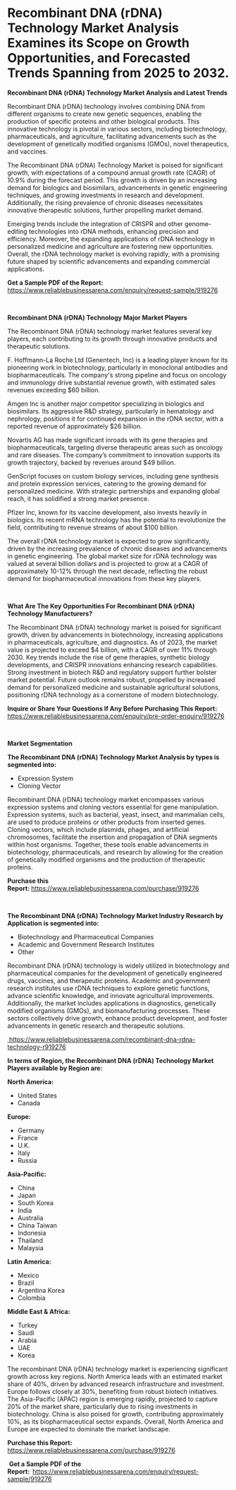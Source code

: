 <p><h1>Recombinant DNA (rDNA) Technology Market Analysis Examines its Scope on Growth Opportunities, and Forecasted Trends Spanning from 2025 to 2032.</h1></p><p><strong>Recombinant DNA (rDNA) Technology Market Analysis and Latest Trends</strong></p>
<p><p>Recombinant DNA (rDNA) technology involves combining DNA from different organisms to create new genetic sequences, enabling the production of specific proteins and other biological products. This innovative technology is pivotal in various sectors, including biotechnology, pharmaceuticals, and agriculture, facilitating advancements such as the development of genetically modified organisms (GMOs), novel therapeutics, and vaccines.</p><p>The Recombinant DNA (rDNA) Technology Market is poised for significant growth, with expectations of a compound annual growth rate (CAGR) of 10.9% during the forecast period. This growth is driven by an increasing demand for biologics and biosimilars, advancements in genetic engineering techniques, and growing investments in research and development. Additionally, the rising prevalence of chronic diseases necessitates innovative therapeutic solutions, further propelling market demand.</p><p>Emerging trends include the integration of CRISPR and other genome-editing technologies into rDNA methods, enhancing precision and efficiency. Moreover, the expanding applications of rDNA technology in personalized medicine and agriculture are fostering new opportunities. Overall, the rDNA technology market is evolving rapidly, with a promising future shaped by scientific advancements and expanding commercial applications.</p></p>
<p><strong>Get a Sample PDF of the Report:&nbsp;</strong> <a href="https://www.reliablebusinessarena.com/enquiry/request-sample/919276?utm_campaign=3015&utm_medium=2&utm_source=Github&utm_content=ia&utm_term=13042025&utm_id=recombinant-dna-rdna-technology">https://www.reliablebusinessarena.com/enquiry/request-sample/919276</a></p>
<p>&nbsp;</p>
<p><strong>Recombinant DNA (rDNA) Technology Major Market Players</strong></p>
<p><p>The Recombinant DNA (rDNA) technology market features several key players, each contributing to its growth through innovative products and therapeutic solutions. </p><p>F. Hoffmann-La Roche Ltd (Genentech, Inc) is a leading player known for its pioneering work in biotechnology, particularly in monoclonal antibodies and biopharmaceuticals. The company's strong pipeline and focus on oncology and immunology drive substantial revenue growth, with estimated sales revenues exceeding $60 billion.</p><p>Amgen Inc is another major competitor specializing in biologics and biosimilars. Its aggressive R&D strategy, particularly in hematology and nephrology, positions it for continued expansion in the rDNA sector, with a reported revenue of approximately $26 billion.</p><p>Novartis AG has made significant inroads with its gene therapies and biopharmaceuticals, targeting diverse therapeutic areas such as oncology and rare diseases. The company’s commitment to innovation supports its growth trajectory, backed by revenues around $49 billion.</p><p>GenScript focuses on custom biology services, including gene synthesis and protein expression services, catering to the growing demand for personalized medicine. With strategic partnerships and expanding global reach, it has solidified a strong market presence.</p><p>Pfizer Inc, known for its vaccine development, also invests heavily in biologics. Its recent mRNA technology has the potential to revolutionize the field, contributing to revenue streams of about $100 billion.</p><p>The overall rDNA technology market is expected to grow significantly, driven by the increasing prevalence of chronic diseases and advancements in genetic engineering. The global market size for rDNA technology was valued at several billion dollars and is projected to grow at a CAGR of approximately 10-12% through the next decade, reflecting the robust demand for biopharmaceutical innovations from these key players.</p></p>
<p>&nbsp;</p>
<p><strong>What Are The Key Opportunities For Recombinant DNA (rDNA) Technology Manufacturers?</strong></p>
<p><p>The Recombinant DNA (rDNA) technology market is poised for significant growth, driven by advancements in biotechnology, increasing applications in pharmaceuticals, agriculture, and diagnostics. As of 2023, the market value is projected to exceed $4 billion, with a CAGR of over 11% through 2030. Key trends include the rise of gene therapies, synthetic biology developments, and CRISPR innovations enhancing research capabilities. Strong investment in biotech R&D and regulatory support further bolster market potential. Future outlook remains robust, propelled by increased demand for personalized medicine and sustainable agricultural solutions, positioning rDNA technology as a cornerstone of modern biotechnology.</p></p>
<p><strong>Inquire or Share Your Questions If Any Before Purchasing This Report:</strong> <a href="https://www.reliablebusinessarena.com/enquiry/pre-order-enquiry/919276?utm_campaign=3015&utm_medium=2&utm_source=Github&utm_content=ia&utm_term=13042025&utm_id=recombinant-dna-rdna-technology">https://www.reliablebusinessarena.com/enquiry/pre-order-enquiry/919276</a></p>
<p>&nbsp;</p>
<p><strong>Market Segmentation</strong></p>
<p><strong>The Recombinant DNA (rDNA) Technology Market Analysis by types is segmented into:</strong></p>
<p><ul><li>Expression System</li><li>Cloning Vector</li></ul></p>
<p><p>Recombinant DNA (rDNA) technology market encompasses various expression systems and cloning vectors essential for gene manipulation. Expression systems, such as bacterial, yeast, insect, and mammalian cells, are used to produce proteins or other products from inserted genes. Cloning vectors, which include plasmids, phages, and artificial chromosomes, facilitate the insertion and propagation of DNA segments within host organisms. Together, these tools enable advancements in biotechnology, pharmaceuticals, and research by allowing for the creation of genetically modified organisms and the production of therapeutic proteins.</p></p>
<p><strong>Purchase this Report:&nbsp;</strong><a href="https://www.reliablebusinessarena.com/purchase/919276?utm_campaign=3015&utm_medium=2&utm_source=Github&utm_content=ia&utm_term=13042025&utm_id=recombinant-dna-rdna-technology">https://www.reliablebusinessarena.com/purchase/919276</a></p>
<p>&nbsp;</p>
<p><strong>The Recombinant DNA (rDNA) Technology Market Industry Research by Application is segmented into:</strong></p>
<p><ul><li>Biotechnology and Pharmaceutical Companies</li><li>Academic and Government Research Institutes</li><li>Other</li></ul></p>
<p><p>Recombinant DNA (rDNA) technology is widely utilized in biotechnology and pharmaceutical companies for the development of genetically engineered drugs, vaccines, and therapeutic proteins. Academic and government research institutes use rDNA techniques to explore genetic functions, advance scientific knowledge, and innovate agricultural improvements. Additionally, the market includes applications in diagnostics, genetically modified organisms (GMOs), and biomanufacturing processes. These sectors collectively drive growth, enhance product development, and foster advancements in genetic research and therapeutic solutions.</p></p>
<p><a href="https://www.reliablebusinessarena.com/recombinant-dna-rdna-technology-r919276?utm_campaign=3015&utm_medium=2&utm_source=Github&utm_content=ia&utm_term=13042025&utm_id=recombinant-dna-rdna-technology">&nbsp;https://www.reliablebusinessarena.com/recombinant-dna-rdna-technology-r919276</a></p>
<p><strong>In terms of Region, the Recombinant DNA (rDNA) Technology Market Players available by Region are:</strong></p>
<p>
    <p> <strong> North America: </strong>
        <ul>
            <li>United States</li>
            <li>Canada</li>
        </ul>
        </p> 
    <p> <strong> Europe: </strong>
        <ul>
            <li>Germany</li>
            <li>France</li>
            <li>U.K.</li>
            <li>Italy</li>
            <li>Russia</li>
        </ul>
        </p> 
    <p> <strong> Asia-Pacific: </strong>
        <ul>
            <li>China</li>
            <li>Japan</li>
            <li>South Korea</li>
            <li>India</li>
            <li>Australia</li>
            <li>China Taiwan</li>
            <li>Indonesia</li>
            <li>Thailand</li>
            <li>Malaysia</li>
        </ul>
        </p> 
    <p> <strong> Latin America: </strong>
        <ul>
            <li>Mexico</li>
            <li>Brazil</li>
            <li>Argentina Korea</li>
            <li>Colombia</li>
        </ul>
        </p> 
    <p> <strong> Middle East & Africa: </strong>
        <ul>
            <li>Turkey</li>
            <li>Saudi</li>
            <li>Arabia</li>
            <li>UAE</li>
            <li>Korea</li>
        </ul>
    </p>
    </p>
<p><p>The recombinant DNA (rDNA) technology market is experiencing significant growth across key regions. North America leads with an estimated market share of 40%, driven by advanced research infrastructure and investment. Europe follows closely at 30%, benefiting from robust biotech initiatives. The Asia-Pacific (APAC) region is emerging rapidly, projected to capture 20% of the market share, particularly due to rising investments in biotechnology. China is also poised for growth, contributing approximately 10%, as its biopharmaceutical sector expands. Overall, North America and Europe are expected to dominate the market landscape.</p></p>
<p><strong>Purchase this Report: </strong><a href="https://www.reliablebusinessarena.com/purchase/919276?utm_campaign=3015&utm_medium=2&utm_source=Github&utm_content=ia&utm_term=13042025&utm_id=recombinant-dna-rdna-technology">https://www.reliablebusinessarena.com/purchase/919276</a></p>
<p>&nbsp;<strong>Get a Sample PDF of the Report:&nbsp;&nbsp;</strong><a href="https://www.reliablebusinessarena.com/enquiry/request-sample/919276?utm_campaign=3015&utm_medium=2&utm_source=Github&utm_content=ia&utm_term=13042025&utm_id=recombinant-dna-rdna-technology">https://www.reliablebusinessarena.com/enquiry/request-sample/919276</a></p>
<p><strong></strong></p>
<p><p></p><p></p><p></p></p>